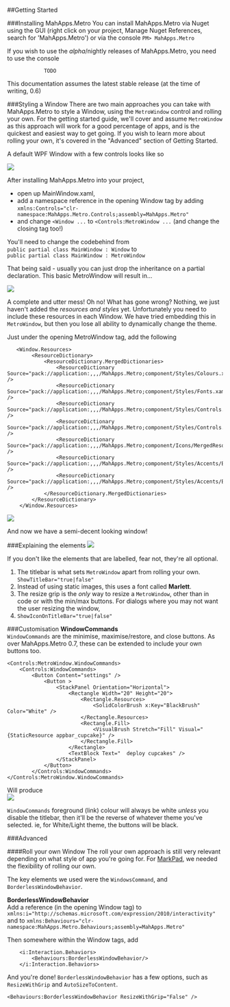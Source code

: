 ##Getting Started

###Installing MahApps.Metro
You can install MahApps.Metro via Nuget using the GUI (right click on your project, Manage Nuget References, search for 'MahApps.Metro') or via the console `PM> MahApps.Metro`

If you wish to use the *alpha*/nightly releases of MahApps.Metro, you need to use the console

				TODO

This documentation assumes the latest stable release (at the time of writing, 0.6)

###Styling a Window
There are two main approaches you can take with MahApps.Metro to style a Window, using the `MetroWindow` control and rolling your own. For the getting started guide, we'll cover and assume `MetroWindow` as this approach will work for a good percentage of apps, and is the quickest and easiest way to get going. If you wish to learn more about rolling your own, it's covered in the "Advanced" section of Getting Started.

A default WPF Window with a few controls looks like so

![](images/01_UnstyledWindow.png)

After installing MahApps.Metro into your project, 

* open up MainWindow.xaml,
* add a namespace reference in the opening Window tag by adding  
`xmlns:Controls="clr-namespace:MahApps.Metro.Controls;assembly=MahApps.Metro"`
* and change `<Window ...` to `<Controls:MetroWindow ...` (and change the closing tag too!)

You'll need to change the codebehind from  
`public partial class MainWindow : Window` to  
`public partial class MainWindow : MetroWindow` 

That being said - usually you can just drop the inheritance on a partial declaration. This basic MetroWindow will result in...

![](images/02_PartiallyStyledWindow.png)

A complete and utter mess! Oh no! What has gone wrong? Nothing, we just haven't added the *resources and styles* yet. Unfortunately you need to include these resources in each Window. We have tried embedding this in `MetroWindow`, but then you lose all ability to dynamically change the theme.

Just under the opening MetroWindow tag, add the following

	   <Window.Resources>
	        <ResourceDictionary>
	            <ResourceDictionary.MergedDictionaries>
	                <ResourceDictionary Source="pack://application:,,,/MahApps.Metro;component/Styles/Colours.xaml" />
	                <ResourceDictionary Source="pack://application:,,,/MahApps.Metro;component/Styles/Fonts.xaml" />
	                <ResourceDictionary Source="pack://application:,,,/MahApps.Metro;component/Styles/Controls.xaml" />
	                <ResourceDictionary Source="pack://application:,,,/MahApps.Metro;component/Styles/Controls.AnimatedSingleRowTabControl.xaml" />
	                <ResourceDictionary Source="pack://application:,,,/MahApps.Metro;component/Icons/MergedResources.xaml" />
	                <ResourceDictionary Source="pack://application:,,,/MahApps.Metro;component/Styles/Accents/Blue.xaml" />
	                <ResourceDictionary Source="pack://application:,,,/MahApps.Metro;component/Styles/Accents/BaseLight.xaml" />
	            </ResourceDictionary.MergedDictionaries>
	        </ResourceDictionary>
	    </Window.Resources>
	
![](images/03_StyledWindow.png)

And now we have a semi-decent looking window!

###Explaining the elements
![](images/04_ExplainedStyledWindow.png)

If you don't like the elements that are labelled, fear not, they're all optional.

1. The titlebar is what sets `MetroWindow` apart from rolling your own. `ShowTitleBar="true|false"`
2. Instead of using static images, this uses a font called **Marlett**.
3. The resize grip is the *only* way to resize a `MetroWindow`, other than in code or with the min/max buttons. For dialogs where you may not want the user resizing the window,
4. `ShowIconOnTitleBar="true|false"` 

###Customisation
**WindowCommands**  
`WindowCommands` are the minimise, maximise/restore, and close buttons. As over MahApps.Metro 0.7, these can be extended to include your own buttons too.

	<Controls:MetroWindow.WindowCommands>
	    <Controls:WindowCommands>
	        <Button Content="settings" />
	            <Button >
	                <StackPanel Orientation="Horizontal">
	                    <Rectangle Width="20" Height="20">
	                        <Rectangle.Resources>
	                            <SolidColorBrush x:Key="BlackBrush" Color="White" />
	                        </Rectangle.Resources>
	                        <Rectangle.Fill>
	                            <VisualBrush Stretch="Fill" Visual="{StaticResource appbar_cupcake}" />
	                        </Rectangle.Fill>
	                    </Rectangle>
	                    <TextBlock Text="  deploy cupcakes" />
	                </StackPanel>
	            </Button>
	        </Controls:WindowCommands>
	</Controls:MetroWindow.WindowCommands>

Will produce   
![](images/05_WindowCommands.png)

`WindowCommands` foreground (link) colour will always be white *unless* you disable the titlebar, then it'll be the reverse of whatever theme you've selected. ie, for White/Light theme, the buttons will be black.

###Advanced

####Roll your own Window
The roll your own approach is still very relevant depending on what style of app you're going for. For [MarkPad](http://code52.org/DownmarkerWPF/), we needed the flexibility of rolling our own.

The key elements we used were the `WindowsCommand`, and `BorderlessWindowBehavior`.

**BorderlessWindowBehavior**  
Add a reference (in the opening Window tag) to `xmlns:i="http://schemas.microsoft.com/expression/2010/interactivity"` and to `xmlns:Behaviours="clr-namespace:MahApps.Metro.Behaviours;assembly=MahApps.Metro"`

Then somewhere within the Window tags, add

	    <i:Interaction.Behaviors>
	        <Behaviours:BorderlessWindowBehavior/>
	    </i:Interaction.Behaviors>

And you're done! `BorderlessWindowBehavior` has a few options, such as `ResizeWithGrip` and `AutoSizeToContent`.

	<Behaviours:BorderlessWindowBehavior ResizeWithGrip="False" />